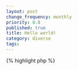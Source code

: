 ```yaml
---
layout: post
change_frequency: monthly
priority: 0.8
published: true
title: Hello world!
category: diverse
tags: 
---
```



{% highlight php %}
<?php
    echo "Hello world!";
{% endhighlight %}